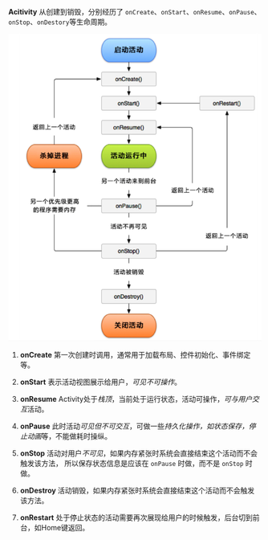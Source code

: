 **Acitivity**  从创建到销毁，分别经历了 `onCreate`、`onStart`、`onResume`、`onPause`、`onStop`、`onDestory`等生命周期。

<img src="images/activity_lifecycle.png" style="zoom: 67%;" />



1. **onCreate** 第一次创建时调用，通常用于加载布局、控件初始化、事件绑定等。

2. **onStart** 表示活动视图展示给用户，*可见不可操作*。

3. **onResume** Activity处于*栈顶*，当前处于运行状态，活动可操作，*可与用户交互*活动。

4. **onPause** 此时活动*可见但不可交互*，可做一些*持久化操作，如状态保存，停止动画*等，不能做耗时操纵。

5. **onStop** 活动对用户*不可见*，如果内存紧张时系统会直接结束这个活动而不会触发该方法， 所以保存状态信息是应该在 `onPause` 时做，而不是 `onStop` 时做。
6. **onDestroy**  活动销毁，如果内存紧张时系统会直接结束这个活动而不会触发该方法。
7. **onRestart**  处于停止状态的活动需要再次展现给用户的时候触发，后台切到前台，如Home键返回。

